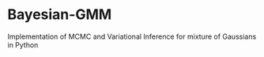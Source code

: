 # Bayesian-GMM

Implementation of MCMC and Variational Inference for mixture of Gaussians in Python
